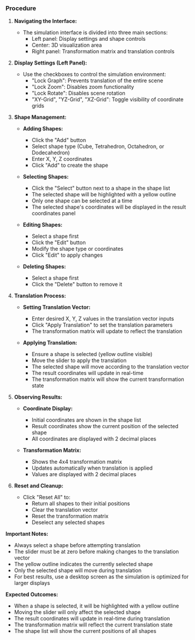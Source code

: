 ### Procedure

1. **Navigating the Interface:**
   - The simulation interface is divided into three main sections:
     - Left panel: Display settings and shape controls
     - Center: 3D visualization area
     - Right panel: Transformation matrix and translation controls

2. **Display Settings (Left Panel):**
   - Use the checkboxes to control the simulation environment:
     - "Lock Graph": Prevents translation of the entire scene
     - "Lock Zoom": Disables zoom functionality
     - "Lock Rotate": Disables scene rotation
     - "XY-Grid", "YZ-Grid", "XZ-Grid": Toggle visibility of coordinate grids

3. **Shape Management:**
   - **Adding Shapes:**
     - Click the "Add" button
     - Select shape type (Cube, Tetrahedron, Octahedron, or Dodecahedron)
     - Enter X, Y, Z coordinates
     - Click "Add" to create the shape
   
   - **Selecting Shapes:**
     - Click the "Select" button next to a shape in the shape list
     - The selected shape will be highlighted with a yellow outline
     - Only one shape can be selected at a time
     - The selected shape's coordinates will be displayed in the result coordinates panel

   - **Editing Shapes:**
     - Select a shape first
     - Click the "Edit" button
     - Modify the shape type or coordinates
     - Click "Edit" to apply changes

   - **Deleting Shapes:**
     - Select a shape first
     - Click the "Delete" button to remove it

4. **Translation Process:**
   - **Setting Translation Vector:**
     - Enter desired X, Y, Z values in the translation vector inputs
     - Click "Apply Translation" to set the translation parameters
     - The transformation matrix will update to reflect the translation

   - **Applying Translation:**
     - Ensure a shape is selected (yellow outline visible)
     - Move the slider to apply the translation
     - The selected shape will move according to the translation vector
     - The result coordinates will update in real-time
     - The transformation matrix will show the current transformation state

5. **Observing Results:**
   - **Coordinate Display:**
     - Initial coordinates are shown in the shape list
     - Result coordinates show the current position of the selected shape
     - All coordinates are displayed with 2 decimal places

   - **Transformation Matrix:**
     - Shows the 4x4 transformation matrix
     - Updates automatically when translation is applied
     - Values are displayed with 2 decimal places

6. **Reset and Cleanup:**
   - Click "Reset All" to:
     - Return all shapes to their initial positions
     - Clear the translation vector
     - Reset the transformation matrix
     - Deselect any selected shapes

**Important Notes:**
- Always select a shape before attempting translation
- The slider must be at zero before making changes to the translation vector
- The yellow outline indicates the currently selected shape
- Only the selected shape will move during translation
- For best results, use a desktop screen as the simulation is optimized for larger displays

**Expected Outcomes:**
- When a shape is selected, it will be highlighted with a yellow outline
- Moving the slider will only affect the selected shape
- The result coordinates will update in real-time during translation
- The transformation matrix will reflect the current translation state
- The shape list will show the current positions of all shapes
